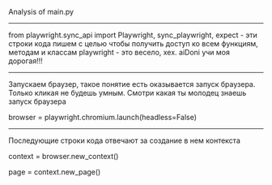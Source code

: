 Analysis of main.py
____________________________________________________________________________________________________________________________________________________________________________________
from playwright.sync_api import Playwright, sync_playwright, expect - эти строки кода пишем с целью  чтобы получить доступ ко всем функциям, методам и классам playwright - это весело, хех. aiDoni учи моя дорогая!!!

____________________________________________________________________________________________________________________________________________________________________________________
Запускаем браузер, такое понятие есть оказывается запуск браузера. Только кликая не будешь умным. Смотри какая ты молодец знаешь запуск браузера

browser = playwright.chromium.launch(headless=False)

____________________________________________________________________________________________________________________________________________________________________________________
Последующие строки кода отвечают за создание в нем контекста

context = browser.new_context()

page = context.new_page()
